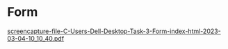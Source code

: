 # Form

[screencapture-file-C-Users-Dell-Desktop-Task-3-Form-index-html-2023-03-04-10_10_40.pdf](https://github.com/YashMParmar/Form/files/10890801/screencapture-file-C-Users-Dell-Desktop-Task-3-Form-index-html-2023-03-04-10_10_40.pdf)

